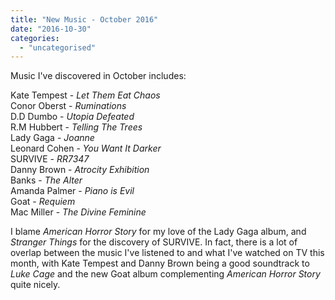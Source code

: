 ```yaml
---
title: "New Music - October 2016"
date: "2016-10-30"
categories: 
  - "uncategorised"
---
```


Music I've discovered in October includes:

Kate Tempest - _Let Them Eat Chaos_  
Conor Oberst - _Ruminations_  
D.D Dumbo - _Utopia Defeated_  
R.M Hubbert - _Telling The Trees_  
Lady Gaga - _Joanne_  
Leonard Cohen - _You Want It Darker_  
SURVIVE - _RR7347_  
Danny Brown - _Atrocity Exhibition_  
Banks - _The Alter_  
Amanda Palmer - _Piano is Evil_  
Goat - _Requiem_  
Mac Miller - _The Divine Feminine_

I blame _American Horror Story_ for my love of the Lady Gaga album, and _Stranger Things_ for the discovery of SURVIVE. In fact, there is a lot of overlap between the music I've listened to and what I've watched on TV this month, with Kate Tempest and Danny Brown being a good soundtrack to _Luke Cage_ and the new Goat album complementing _American Horror Story_ quite nicely.
